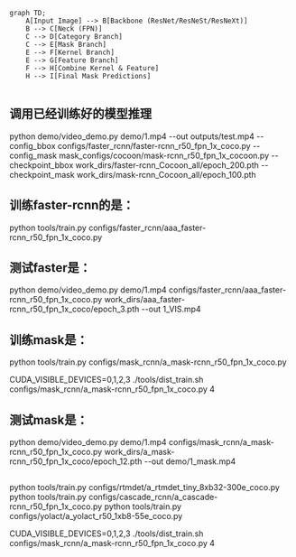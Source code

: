 ```mermaid
graph TD;
    A[Input Image] --> B[Backbone (ResNet/ResNeSt/ResNeXt)]
    B --> C[Neck (FPN)]
    C --> D[Category Branch]
    C --> E[Mask Branch]
    E --> F[Kernel Branch]
    E --> G[Feature Branch]
    F --> H[Combine Kernel & Feature]
    H --> I[Final Mask Predictions]


```



## 调用已经训练好的模型推理
python demo/video_demo.py demo/1.mp4 --out outputs/test.mp4 --config_bbox configs/faster_rcnn/faster-rcnn_r50_fpn_1x_coco.py --config_mask mask_configs/cocoon/mask-rcnn_r50_fpn_1x_cocoon.py --checkpoint_bbox work_dirs/faster-rcnn_Cocoon_all/epoch_200.pth --checkpoint_mask work_dirs/mask-rcnn_Cocoon_all/epoch_100.pth

## 训练faster-rcnn的是：
python tools/train.py configs/faster_rcnn/aaa_faster-rcnn_r50_fpn_1x_coco.py


## 测试faster是：
python demo/video_demo.py demo/1.mp4 configs/faster_rcnn/aaa_faster-rcnn_r50_fpn_1x_coco.py work_dirs/aaa_faster-rcnn_r50_fpn_1x_coco/epoch_3.pth --out 1_VIS.mp4

## 训练mask是：
python tools/train.py configs/mask_rcnn/a_mask-rcnn_r50_fpn_1x_coco.py

CUDA_VISIBLE_DEVICES=0,1,2,3 ./tools/dist_train.sh configs/mask_rcnn/a_mask-rcnn_r50_fpn_1x_coco.py 4

## 测试mask是：
python demo/video_demo.py demo/1.mp4 configs/mask_rcnn/a_mask-rcnn_r50_fpn_1x_coco.py work_dirs/a_mask-rcnn_r50_fpn_1x_coco/epoch_12.pth --out demo/1_mask.mp4


##


python tools/train.py configs/rtmdet/a_rtmdet_tiny_8xb32-300e_coco.py 
python tools/train.py configs/cascade_rcnn/a_cascade-rcnn_r50_fpn_1x_coco.py
python tools/train.py configs/yolact/a_yolact_r50_1xb8-55e_coco.py 

CUDA_VISIBLE_DEVICES=0,1,2,3 ./tools/dist_train.sh configs/mask_rcnn/a_mask-rcnn_r50_fpn_1x_coco.py 4